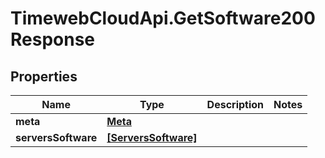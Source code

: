 # TimewebCloudApi.GetSoftware200Response

## Properties

Name | Type | Description | Notes
------------ | ------------- | ------------- | -------------
**meta** | [**Meta**](Meta.md) |  | 
**serversSoftware** | [**[ServersSoftware]**](ServersSoftware.md) |  | 


